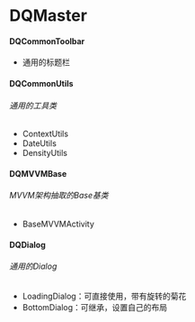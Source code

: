 # DQMaster

#### DQCommonToolbar
- 通用的标题栏

#### DQCommonUtils
###### 通用的工具类
- ContextUtils
- DateUtils
- DensityUtils

#### DQMVVMBase
###### MVVM架构抽取的Base基类
- BaseMVVMActivity

#### DQDialog
###### 通用的Dialog
- LoadingDialog：可直接使用，带有旋转的菊花
- BottomDialog：可继承，设置自己的布局
